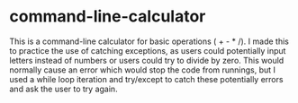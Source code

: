 # command-line-calculator

This is a command-line calculator for basic operations ( + - * /).
I made this to practice the use of catching exceptions, as users could potentially input letters instead of numbers
or users could try to divide by zero. This would normally cause an error which would stop the code from runnings, but
I used a while loop iteration and try/except to catch these potentially errors and ask the user to try again.
